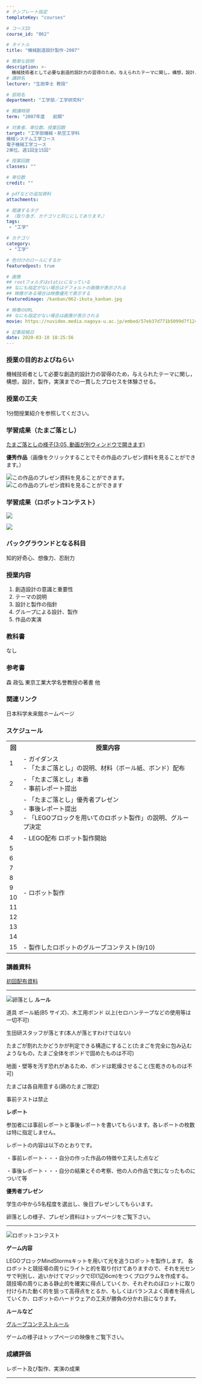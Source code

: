 ```yaml
---
# テンプレート指定
templateKey: "courses"

# コースID
course_id: "062"

# タイトル
title: "機械創造設計製作-2007"

# 簡単な説明
description: >-
  機械技術者として必要な創造的設計力の習得のため，与えられたテーマに関し，構想，設計，製作，実演までの一貫したプロセスを体験させる。 ...
# 講師名
lecturer: "生田幸士 教授"

# 部局名
department: "工学部／工学研究科"

# 開講時限
term: "2007年度	前期"

# 対象者、単位数、授業回数
target: "工学部機械・航空工学科
機械システム工学コース
電子機械工学コース
2単位、週1回全15回"

# 授業回数
classes: ""

# 単位数
credit: ""

# pdfなどの追加資料
attachments:

# 関連するタグ
# （取り急ぎ、カテゴリと同じにしてあります。）
tags:
 - "工学"

# カテゴリ
category:
 - "工学"

# 色付けのロールにするか
featuredpost: true

# 画像
## rootフォルダはstaticになっている
## なにも指定がない場合はデフォルトの画像が表示される
## 映像がある場合は映像優先で表示する
featuredimage: /kanban/062-ikuta_kanban.jpg

# 映像のURL
## なにも指定がない場合は画像が表示される
movie: https://nuvideo.media.nagoya-u.ac.jp/embed/57eb37d771b5099d7f124111cb6bbd3ef691eac4

# 記事投稿日
date: 2020-03-10 18:25:56
---
```


### 授業の目的およびねらい

機械技術者として必要な創造的設計力の習得のため，与えられたテーマに関し，構想，設計，製作，実演までの一貫したプロセスを体験させる。


### 授業の工夫


1分間授業紹介を参照してください。


<h3>学習成果（たまご落とし）</h3>
<p>
<a href="https://nuvideo.media.nagoya-u.ac.jp/embed/00da0723a2c5644944c0534dd3f7b2be9cf8bd94" target="blank">たまご落としの様子(3:05, 動画が別ウィンドウで開きます)</a>
</p>

<p>
<strong>優秀作品</strong>（画像をクリックすることでその作品のプレゼン資料を見ることができます。）<br>

![この作品のプレゼン資料を見ることができます。](http://ocw.nagoya-u.jp/files/62/ss_96.jpg) 
![この作品のプレゼン資料を見ることができます](http://ocw.nagoya-u.jp/files/62/ss_21.jpg) </p>


<h3>学習成果（ロボットコンテスト）</h3>
<p>

![](http://ocw.nagoya-u.jp/files/62/thumb_presentation.png) </p>

<p>

![](http://ocw.nagoya-u.jp/files/62/thumb_compe.png) </p>


### バックグラウンドとなる科目

知的好奇心、想像力、忍耐力

### 授業内容

1. 創造設計の意識と重要性
2. テーマの説明
3. 設計と製作の指針
4. グループによる設計、製作
5. 作品の実演

### 教科書

なし

### 参考書

森 政弘 東京工業大学名誉教授の著書 他

### 関連リンク

日本科学未来館ホームページ


<h3>スケジュール</h3>

<table class="basic" width="455">

<tr>
<th class="center" width="20">回</th>
<th class="center">授業内容</th>
</tr>

<tr>
<td class="center" width="20">1</td>
<td>
- ガイダンス
<br> - 「たまご落とし」の説明、材料（ボール紙、ボンド）配布
</td>
</tr>

<tr>
<td class="center" width="20">2</td>
<td>
- 「たまご落とし」本番
<br> - 事前レポート提出
</td>
</tr>

<tr>
<td class="center" width="20">3</td>
<td>
- 「たまご落とし」優秀者プレゼン
<br> - 事後レポート提出
<br> - 「LEGOブロックを用いてのロボット製作」の説明、グループ決定
</td>
</tr>

<tr>
<td class="center" width="20">4</td>
<td> - LEGO配布 ロボット製作開始
</td>
</tr>

<tr>
<td class="center" width="20">5</td>
<td class="left" rowspan="10">
- ロボット製作
</td>
</tr>

<tr>
<td class="center" width="20">6</td>
</tr>

<tr>
<td class="center" width="20">7</td>
</tr>

<tr>
<td class="center" width="20">8</td>
</tr>

<tr>
<td class="center" width="20">9</td>
</tr>

<tr>
<td class="center" width="20">10</td>
</tr>

<tr>
<td class="center" width="20">11</td>
</tr>

<tr>
<td class="center" width="20">12</td>
</tr>

<tr>
<td class="center" width="20">13</td>
</tr>

<tr>
<td class="center" width="20">14</td>
</tr>

<tr>
<td class="center" width="20">15</td>
<td>
- 製作したロボットのグループコンテスト(9/10)
</td>
</tr>

</table>


### 講義資料

[初回配布資料](http://ocw.nagoya-u.jp/files/62/ikuta2.pdf) 


-----------


![卵落とし](http://ocw.nagoya-u.jp/files/62/tamago.gif) 
**ルール**

道具 ボール紙(B5 サイズ)、木工用ボンド 以上(セロハンテープなどの使用等は一切不可)

生田研スタッフが落とす(本人が落とすわけではない)

たまごが割れたかどうかが判定できる構造にすること(たまごを完全に包み込むようなもの，たまご全体をボンドで固めたものは不可)

地面・壁等を汚す恐れがあるため、ボンドは乾燥させること(生乾きのものは不可)

たまごは各自用意する(鶏のたまご限定)

事前テストは禁止

**レポート**

参加者には事前レポートと事後レポートを書いてもらいます。各レポートの枚数は特に指定しません。

レポートの内容は以下のとおりです。

・事前レポート・・・自分の作った作品の特徴や工夫した点など

・事後レポート・・・自分の結果とその考察、他の人の作品で気になったものについて等

**優秀者プレゼン**

学生の中から5名程度を選出し、後日プレゼンしてもらいます。

卵落としの様子、プレゼン資料はトップページをご覧下さい。

----------


![ロボットコンテスト](http://ocw.nagoya-u.jp/files/62/robot.gif) 

**ゲーム内容**

LEGOブロックMindStormsキットを用いて光を追うロボットを製作します。
各ロボットと競技場の周りにライトと的を取り付けてありますので、それを光センサで判別し、追いかけてマジックで印(1辺6cm)をつくプログラムを作成する。
競技場の周りにある静止的を確実に得点していくか、それぞれのぼロットに取り付けられた動く的を狙って高得点をとるか、もしくはバランスよく両者を得点していくか、ロボットのハードウェアの工夫が勝負の分かれ目になります。

**ルールなど**

[グループコンテストルール](http://ocw.nagoya-u.jp/files/62/ikuta1.pdf) 


ゲームの様子はトップページの映像をご覧下さい。







### 成績評価

レポート及び製作、実演の成果



-----